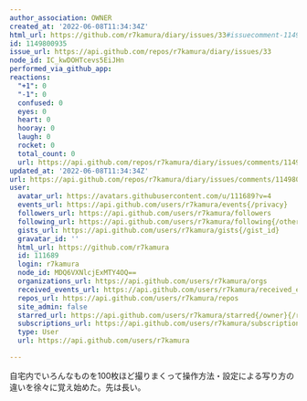 ```yaml
---
author_association: OWNER
created_at: '2022-06-08T11:34:34Z'
html_url: https://github.com/r7kamura/diary/issues/33#issuecomment-1149800935
id: 1149800935
issue_url: https://api.github.com/repos/r7kamura/diary/issues/33
node_id: IC_kwDOHTcevs5EiJHn
performed_via_github_app: 
reactions:
  "+1": 0
  "-1": 0
  confused: 0
  eyes: 0
  heart: 0
  hooray: 0
  laugh: 0
  rocket: 0
  total_count: 0
  url: https://api.github.com/repos/r7kamura/diary/issues/comments/1149800935/reactions
updated_at: '2022-06-08T11:34:34Z'
url: https://api.github.com/repos/r7kamura/diary/issues/comments/1149800935
user:
  avatar_url: https://avatars.githubusercontent.com/u/111689?v=4
  events_url: https://api.github.com/users/r7kamura/events{/privacy}
  followers_url: https://api.github.com/users/r7kamura/followers
  following_url: https://api.github.com/users/r7kamura/following{/other_user}
  gists_url: https://api.github.com/users/r7kamura/gists{/gist_id}
  gravatar_id: ''
  html_url: https://github.com/r7kamura
  id: 111689
  login: r7kamura
  node_id: MDQ6VXNlcjExMTY4OQ==
  organizations_url: https://api.github.com/users/r7kamura/orgs
  received_events_url: https://api.github.com/users/r7kamura/received_events
  repos_url: https://api.github.com/users/r7kamura/repos
  site_admin: false
  starred_url: https://api.github.com/users/r7kamura/starred{/owner}{/repo}
  subscriptions_url: https://api.github.com/users/r7kamura/subscriptions
  type: User
  url: https://api.github.com/users/r7kamura

---
```

自宅内でいろんなものを100枚ほど撮りまくって操作方法・設定による写り方の違いを徐々に覚え始めた。先は長い。